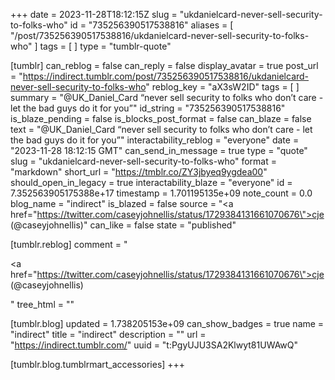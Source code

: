 +++
date = 2023-11-28T18:12:15Z
slug = "ukdanielcard-never-sell-security-to-folks-who"
id = "735256390517538816"
aliases = [ "/post/735256390517538816/ukdanielcard-never-sell-security-to-folks-who" ]
tags = [ ]
type = "tumblr-quote"

[tumblr]
can_reblog = false
can_reply = false
display_avatar = true
post_url = "https://indirect.tumblr.com/post/735256390517538816/ukdanielcard-never-sell-security-to-folks-who"
reblog_key = "aX3sW2ID"
tags = [ ]
summary = "@UK_Daniel_Card “never sell security to folks who don’t care - let the bad guys do it for you”"
id_string = "735256390517538816"
is_blaze_pending = false
is_blocks_post_format = false
can_blaze = false
text = "@UK_Daniel_Card “never sell security to folks who don’t care - let the bad guys do it for you”"
interactability_reblog = "everyone"
date = "2023-11-28 18:12:15 GMT"
can_send_in_message = true
type = "quote"
slug = "ukdanielcard-never-sell-security-to-folks-who"
format = "markdown"
short_url = "https://tmblr.co/ZY3jbyeq9ygdea00"
should_open_in_legacy = true
interactability_blaze = "everyone"
id = 7.352563905175388e+17
timestamp = 1.701195135e+09
note_count = 0.0
blog_name = "indirect"
is_blazed = false
source = "<a href=\"https://twitter.com/caseyjohnellis/status/1729384131661070676\">cje (@caseyjohnellis)</a>"
can_like = false
state = "published"

[tumblr.reblog]
comment = "<p><a href=\"https://twitter.com/caseyjohnellis/status/1729384131661070676\">cje (@caseyjohnellis)</a></p>"
tree_html = ""

[tumblr.blog]
updated = 1.738205153e+09
can_show_badges = true
name = "indirect"
title = "indirect"
description = ""
url = "https://indirect.tumblr.com/"
uuid = "t:PgyUJU3SA2Klwyt81UWAwQ"

[tumblr.blog.tumblrmart_accessories]
+++
